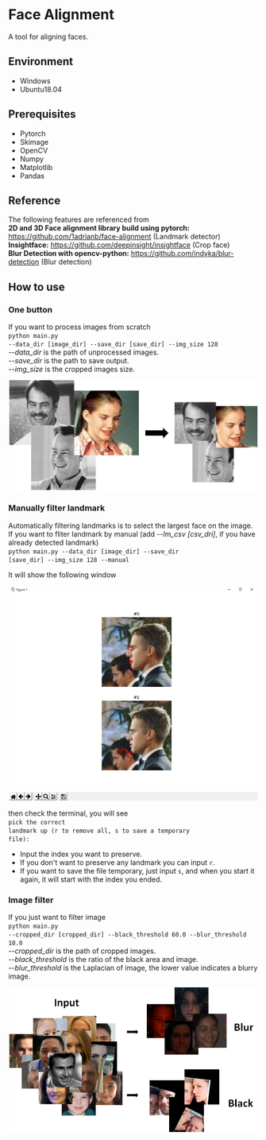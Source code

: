 # Face Alignment
A tool for aligning faces.

## Environment
* Windows
* Ubuntu18.04

## Prerequisites
* Pytorch
* Skimage
* OpenCV
* Numpy
* Matplotlib
* Pandas

## Reference
The following features are referenced from<br />
**2D and 3D Face alignment library build using pytorch:** https://github.com/1adrianb/face-alignment (Landmark detector)<br />
**Insightface:** https://github.com/deepinsight/insightface (Crop face)<br />
**Blur Detection with opencv-python:** https://github.com/indyka/blur-detection (Blur detection)<br />

## How to use
### One button
If you want to process images from scratch<br />
<code>python main.py --data_dir [image_dir] --save_dir [save_dir] --img_size 128</code><br />
*--data_dir* is the path of unprocessed images.<br />
*--save_dir* is the path to save output.<br />
*--img_size* is the cropped images size.<br />

<p align="center">
<img src="/fig/sample.png" alt="crop_sample" width="500"/>
</p>

### Manually filter landmark
Automatically filtering landmarks is to select the largest face on the image.<br />
If you want to fliter landmark by manual (add *--lm_csv [csv_dri]*, if you have already detected landmark)<br />
<code>python main.py --data_dir [image_dir] --save_dir [save_dir] --img_size 128 --manual</code><br />

It will show the following window<br />

<p align="center">
<img src="/fig/filter_lm.png" alt="filter_lm" width="500"/>
</p>

then check the terminal, you will see<br />
<code>pick the correct landmark up (r to remove all, s to save a temporary file):</code><br />
- Input the index you want to preserve.<br />
- If you don't want to preserve any landmark you can input `r`. <br />
- If you want to save the file temporary, just input `s`, and when you start it again, it will start with the index you ended.

### Image filter
If you just want to filter image<br />
<code>python main.py --cropped_dir [cropped_dir] --black_threshold 60.0 --blur_threshold 10.0</code><br />
*--cropped_dir* is the path of cropped images.<br />
*--black_threshold* is the ratio of the black area and image.<br />
*--blur_threshold* is the Laplacian of image, the lower value indicates a blurry image.<br />

<p align="center">
<img src="/fig/filter_img.png" alt="filter_img" width="500"/>
</p>
